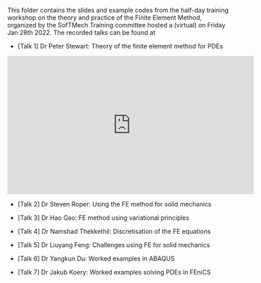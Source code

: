 This folder contains the slides and example codes from the half-day training workshop on the theory and practice of the Finite Element Method, organized by the SofTMech Training committee hosted a (virtual) on Friday Jan 28th 2022. The recorded talks can be found at 

* [Talk 1] Dr Peter Stewart: Theory of the finite element method for PDEs
 <iframe width="560" height="315"
src="https://www.youtube.com/embed/-wjvBNZsh1Y" 
frameborder="0" 
allow="accelerometer; autoplay; encrypted-media; gyroscope; picture-in-picture" 
allowfullscreen></iframe>

* [Talk 2] Dr Steven Roper: Using the FE method for solid mechanics

* [Talk 3] Dr Hao Gao: FE method using variational principles

* [Talk 4] Dr Namshad Thekkethil: Discretisation of the FE equations

* [Talk 5] Dr Liuyang Feng: Challenges using FE for solid mechanics

* [Talk 6] Dr Yangkun Du: Worked examples in ABAQUS

* [Talk 7] Dr Jakub Koery: Worked examples solving PDEs in FEniCS
